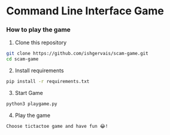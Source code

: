 # Command Line Interface Game


### How to play the game

1. Clone this repository

```bash
git clone https://github.com/ishgervais/scam-game.git
cd scam-game
```

2. Install requirements

```bash
pip install -r requirements.txt
```

3. Start Game

```bash
python3 playgame.py
```

4. Play the game

```bash
Choose tictactoe game and have fun 😂!
```

<!-- ### Sample play of Number Guess game -->

<!-- ![Guess the number](./img/playgames.png) -->



<!-- #### Two additional modules are also used in this.

- `tinge` : for printing colored text in console
- `pyfiglet` : for ascii-art
- `PyInquirer` : interactive command line interface -->

<!-- #### Dependencies

```
Package        Version
-------------- ---------
pip            21.0.1
prompt-toolkit 1.0.14
pyfiglet       0.8.post1
Pygments       2.9.0
PyInquirer     1.0.3
regex          2021.4.4
setuptools     56.0.0
six            1.16.0
tinge          0.0.2
wcwidth        0.2.5
wheel          0.36.2
``` -->
